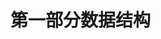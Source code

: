 <link href="Styles/Style00.css" rel="stylesheet" type="text/css"> <link href="Styles/Style01.css" rel="stylesheet" type="text/css"> 

# 第一部分数据结构